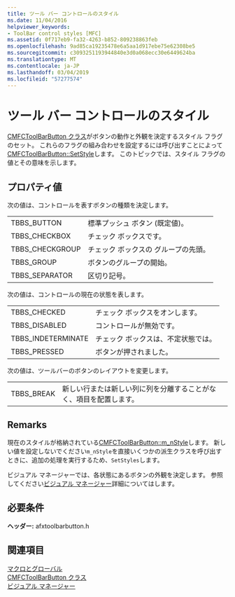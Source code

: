 ```yaml
---
title: ツール バー コントロールのスタイル
ms.date: 11/04/2016
helpviewer_keywords:
- ToolBar control styles [MFC]
ms.assetid: 0f717eb9-fa32-4263-b852-809238863feb
ms.openlocfilehash: 9ad85ca19235478e6a5aa1d917ebe75e62308be5
ms.sourcegitcommit: c3093251193944840e3d0a068ecc30e6449624ba
ms.translationtype: MT
ms.contentlocale: ja-JP
ms.lasthandoff: 03/04/2019
ms.locfileid: "57277574"
---
```

# <a name="toolbar-control-styles"></a>ツール バー コントロールのスタイル

[CMFCToolBarButton クラス](../../mfc/reference/cmfctoolbarbutton-class.md)がボタンの動作と外観を決定するスタイル フラグのセット。 これらのフラグの組み合わせを設定するには呼び出すことによって[CMFCToolBarButton::SetStyle](../../mfc/reference/cmfctoolbarbutton-class.md#setstyle)します。 このトピックでは、スタイル フラグの値とその意味を示します。

## <a name="property-values"></a>プロパティ値

次の値は、コントロールを表すボタンの種類を決定します。

|||
|-|-|
|TBBS_BUTTON|標準プッシュ ボタン (既定値)。  |
|TBBS_CHECKBOX|チェック ボックスです。  |
|TBBS_CHECKGROUP|チェック ボックスの グループの先頭。  |
|TBBS_GROUP|ボタンのグループの開始。  |
|TBBS_SEPARATOR|区切り記号。  |

次の値は、コントロールの現在の状態を表します。

|||
|-|-|
|TBBS_CHECKED|チェック ボックスをオンします。  |
|TBBS_DISABLED|コントロールが無効です。  |
|TBBS_INDETERMINATE|チェック ボックスは、不定状態では。  |
|TBBS_PRESSED|ボタンが押されました。  |

次の値は、ツールバーのボタンのレイアウトを変更します。

|||
|-|-|
|TBBS_BREAK|新しい行または新しい列に列を分離することがなく、項目を配置します。  |

## <a name="remarks"></a>Remarks

現在のスタイルが格納されている[CMFCToolBarButton::m_nStyle](../../mfc/reference/cmfctoolbarbutton-class.md#m_nstyle)します。 新しい値を設定しないでください`m_nStyle`を直接いくつかの派生クラスを呼び出すときに、追加の処理を実行するため、`SetStyles`します。

ビジュアル マネージャーでは、各状態にあるボタンの外観を決定します。 参照してください[ビジュアル マネージャー](../../mfc/visualization-manager.md)詳細についてはします。

## <a name="requirements"></a>必要条件

**ヘッダー:** afxtoolbarbutton.h

## <a name="see-also"></a>関連項目

[マクロとグローバル](../../mfc/reference/mfc-macros-and-globals.md)<br/>
[CMFCToolBarButton クラス](../../mfc/reference/cmfctoolbarbutton-class.md)<br/>
[ビジュアル マネージャー](../../mfc/visualization-manager.md)
